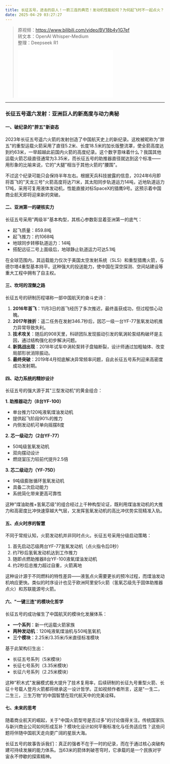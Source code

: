 ```yaml
---
title: 长征五号，进击的巨人！一箭三连的典范！发动机性能如何？为何起飞时不一起点火？
date: 2025-04-29 03:27:27
---
```


> 原视频：https://www.bilibili.com/video/BV18b4y1G7ef<br>转文本：OpenAI Whisper-Medium<br>整理：Deepseek R1
>
> <iframe src="//player.bilibili.com/player.html?bvid=BV18b4y1G7ef&autoplay=0" scrolling="no" border="0" frameborder="no" framespacing="0" allowfullscreen="true"></iframe>

---

### 长征五号遥六发射：亚洲巨人的新高度与动力奥秘

#### 一、破纪录的"胖五"新姿态
2023年长征五号遥六火箭的发射创造了中国航天史上的新纪录。这枚被昵称为"胖五"的重型运载火箭采用了直径5.2米、长度18.5米的加长版整流罩，使全箭高度达到约63米，一举超越此前国内火箭的高度纪录。这个数字意味着什么？我国其他运载火箭芯级直径通常为3.35米，而长征五号的助推器直径就达到这个标准——用形象的比喻来说，它的"大腿"相当于其他火箭的"腰围"。

不过这个纪录可能只会保持半年左右。根据天兵科技披露的信息，2024年6月即将首飞的"天龙三号"火箭高度将达71米，其太阳同步轨道运力14吨，近地轨道运力17吨，采用可复用液体发动机，性能直接对标SpaceX的猎鹰9号。这预示着中国商业航天即将迎来新的突破。

#### 二、亚洲第一的硬核实力
长征五号采用"两级半"基本构型，其核心参数彰显着亚洲第一的底气：
- 起飞质量：859.8吨
- 起飞推力：约1068吨
- 地球同步转移轨道运力：14吨
- 搭配远征二号上面级后，地球静止轨道运力可达5.1吨

在全球范围内，其运载能力仅次于美国太空发射系统（SLS）和重型猎鹰火箭，与德尔塔4重型基本持平。这种强大的投送能力，使中国在深空探测、空间站建设等重大工程中拥有了自主权。

#### 三、坎坷的涅槃之路
长征五号的研制历程堪称一部中国航天的奋斗史诗：
1. **2016年首飞**：11月3日的首飞经历了多次推迟，最终虽获成功，但过程惊心动魄。
2. **2017年挫折**：遥二任务在发射346.7秒后，因芯一级一台YF-77氢氧发动机推力异常导致失利。
3. **技术攻关**：随后的908天里，科研团队发现振动引发的氧涡轮泵结构破坏是主因，通过结构强化初步解决问题。
4. **新挑战出现**：2018年试车中涡轮泵转子盘轴断裂，设计师通过加粗轴体、改变局部形状消除振动。
5. **最终突破**：2019年4月彻底解决异常频率问题，自此长征五号系列迎来高密度成功发射期。

#### 四、动力系统的精妙设计
长征五号的强大源于其"三型发动机"的黄金组合：

**1. 助推器动力（8台YF-100）**
- 单台推力120吨液氧煤油发动机
- 提供起飞阶段90%的推力
- 内侧发动机可单向摇摆8度

**2. 芯一级动力（2台YF-77）**
- 50吨级氢氧发动机
- 双向摆动设计
- 燃烧室压力较前代提升2.5倍

**3. 芯二级动力（YF-75D）**
- 9吨级膨胀循环氢氧发动机
- 具备二次启动能力
- 系统简化带来更高可靠性

这种"煤油助推+氢氧芯级"的组合经过上千种构型论证，既利用煤油发动机的大推力和高密度比冲快速穿越大气层，又发挥氢氧发动机的高比冲优势实现精准入轨。

#### 五、点火时序的智慧
不同于常规认知，火箭发动机并非同时点火。长征五号采用分级启动策略：
1. 首先启动芯级两台YF-77氢氧发动机（点火指令后0秒）
2. 约7秒后氢氧发动机达到工作推力
3. 随即点燃助推器8台YF-100液氧煤油发动机
4. 约2秒后总推力超过自重，火箭离地

这种设计源于不同燃料的特性差异——液氢点火需要更长的预冷过程，而煤油发动机响应更快。类似的时序设计也见于欧洲阿里安5火箭（氢氧芯级先于固体助推器点火）和苏联能源号火箭。

#### 六、"一键三连"的模块化哲学
长征五号的成功催生了中国航天的模块化发展体系：
- **一个系列**：新一代运载火箭家族
- **两种发动机**：120吨液氧煤油机与50吨氢氧机
- **三个模块**：2.25米/3.35米/5米直径标准模块

基于此架构衍生出：
- 长征五号系列（5米模块）
- 长征七号系列（3.35米模块）
- 长征六号系列（2.25米模块）

这种"积木式"发展模式极大提升了技术复用率，后续研制的长征九号重型火箭、长征十号载人登月火箭都将继承这一设计哲学。正如视频作者所言，这是"一生二，二生三，三生万物"的中国智慧在现代航天中的完美诠释。

#### 七、未来的思考
随着商业航天的崛起，关于"中国火箭型号是否过多"的讨论值得关注。传统国家队与新兴商业公司如何形成互补？模块化设计如何平衡标准化与任务适应性？这些问题将伴随中国航天走向更广阔的星辰大海。

长征五号的故事告诉我们：真正的强者不在于一时的纪录，而在于通过核心突破构建可持续发展的能力体系。当63米的箭体刺破苍穹时，它承载的是一个民族对宇宙永不停歇的探索精神。